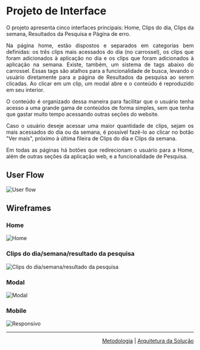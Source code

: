 <div align="justify">

# Projeto de Interface

O projeto apresenta cinco interfaces principais: Home, Clips do dia, Clips da semana, Resultados da Pesquisa e Página de erro.

Na página home, estão dispostos e separados em categorias bem definidas: os três clips mais acessados do dia (no carrossel), os clips que foram adicionados à aplicação no dia e os clips que foram adicionados à aplicação na semana. Existe, também, um sistema de tags abaixo do carrossel. Essas tags são atalhos para a funcionalidade de busca, levando o usuário diretamente para a página de Resultados da pesquisa ao serem clicadas. Ao clicar em um clip, um modal abre e o conteúdo é reproduzido em seu interior.

O conteúdo é organizado dessa maneira para facilitar que o usuário tenha acesso a uma grande gama de conteúdos de forma simples, sem que tenha que gastar muito tempo acessando outras seções do website.

Caso o usuário deseje acessar uma maior quantidade de clips, sejam os mais acessados do dia ou da semana, é possível fazê-lo ao clicar no botão "Ver mais", próximo à última fileira de Clips do dia e Clips da semana.

Em todas as páginas há botões que redirecionam o usuário para a Home, além de outras seções da aplicação web, e a funcionalidade de Pesquisa.
## User Flow

![User flow](img/userflow.png)

## Wireframes

### Home

![Home](img/w1.png)

### Clips do dia/semana/resultado da pesquisa

![Clips do dia/semana/resultado da pesquisa](img/w2.png)

### Modal

![Modal](img/w4.png)

### Mobile

![Responsivo](img/w3.png)</div>

<hr>

<p align="right"><a href="docs/03-Metodologia" rel="docs">Metodologia</a> | <a href="docs/05-Arquitetura da Solução" rel="docs">Arquitetura da Solução</a></p>
